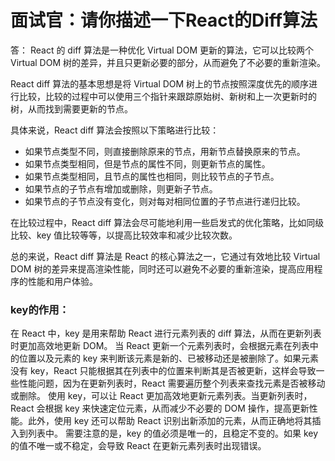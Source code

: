 # 面试官：请你描述一下React的Diff算法

答：
React 的 diff 算法是一种优化 Virtual DOM 更新的算法，它可以比较两个 Virtual DOM 树的差异，并且只更新必要的部分，从而避免了不必要的重新渲染。

React diff 算法的基本思想是将 Virtual DOM 树上的节点按照深度优先的顺序进行比较，比较的过程中可以使用三个指针来跟踪原始树、新树和上一次更新时的树，从而找到需要更新的节点。

具体来说，React diff 算法会按照以下策略进行比较：

+ 如果节点类型不同，则直接删除原来的节点，用新节点替换原来的节点。
+ 如果节点类型相同，但是节点的属性不同，则更新节点的属性。
+ 如果节点类型相同，且节点的属性也相同，则比较节点的子节点。
+ 如果节点的子节点有增加或删除，则更新子节点。
+ 如果节点的子节点没有变化，则对每对相同位置的子节点进行递归比较。

在比较过程中，React diff 算法会尽可能地利用一些启发式的优化策略，比如同级比较、key 值比较等等，以提高比较效率和减少比较次数。

总的来说，React diff 算法是 React 的核心算法之一，它通过有效地比较 Virtual DOM 树的差异来提高渲染性能，同时还可以避免不必要的重新渲染，提高应用程序的性能和用户体验。

### key的作用：

在 React 中，key 是用来帮助 React 进行元素列表的 diff 算法，从而在更新列表时更加高效地更新 DOM。
当 React 更新一个元素列表时，会根据元素在列表中的位置以及元素的 key 来判断该元素是新的、已被移动还是被删除了。如果元素没有 key，React 只能根据其在列表中的位置来判断其是否被更新，这样会导致一些性能问题，因为在更新列表时，React 需要遍历整个列表来查找元素是否被移动或删除。
使用 key，可以让 React 更加高效地更新元素列表。当更新列表时，React 会根据 key 来快速定位元素，从而减少不必要的 DOM 操作，提高更新性能。此外，使用 key 还可以帮助 React 识别出新添加的元素，从而正确地将其插入到列表中。
需要注意的是，key 的值必须是唯一的，且稳定不变的。如果 key 的值不唯一或不稳定，会导致 React 在更新元素列表时出现错误。
